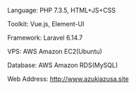 Language: PHP 7.3.5, HTML+JS+CSS

Toolkit: Vue.js, Element-UI

Framework: Laravel 6.14.7

VPS: AWS Amazon EC2(Ubuntu)

Database: AWS Amazon RDS(MySQL)

Web Address: http://www.azukiazusa.site

